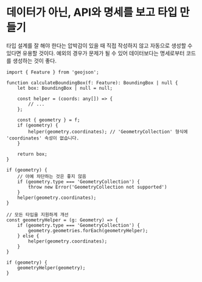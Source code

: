 # 데이터가 아닌, API와 명세를 보고 타입 만들기

타입 설계를 잘 해야 한다는 압박감이 있을 때 직접 작성하지 않고 자동으로 생성할 수 있다면 유용할 것이다.
예외의 경우가 문제가 될 수 있어 데이터보다는 명세로부터 코드를 생성하는 것이 좋다.

```
import { Feature } from 'geojson';

function calculateBoundingBox(f: Feature): BoundingBox | null {
	let box: BoundingBox | null = null;

	const helper = (coords: any[]) => {
		// ...
	};

	const { geometry } = f;
	if (geometry) {
		helper(geometry.coordinates); // 'GeometryCollection' 형식에 'coordinates' 속성이 없습니다.
	}

	return box;
}
```

```
if (geometry) {
	// 아예 차단하는 것은 좋지 않음
	if (geometry.type === 'GeometryCollection') {
		throw new Error('GeometryCollection not supported')
	}
	helper(geometry.coordinates);
}

// 모든 타입을 지원하게 개선
const geometryHelper = (g: Geometry) => {
	if (geometry.type === 'GeometryCollection') {
		geometry.geometries.forEach(geometryHelper);
	} else {
		helper(geometry.coordinates);
	}
}

if (geometry) {
	geometryHelper(geometry);
}
```

